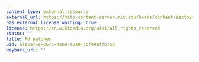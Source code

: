 ```yaml
---
content_type: external-resource
external_url: https://mitp-content-server.mit.edu/books/content/sectbyfn/books_pres_0/8375/designing_sound.zip/index.html
has_external_license_warning: true
license: https://en.wikipedia.org/wiki/All_rights_reserved
status: ''
title: Pd patches
uid: afeca75e-c67c-4ab9-a3a9-cbf49affb75d
wayback_url: ''
---
```

